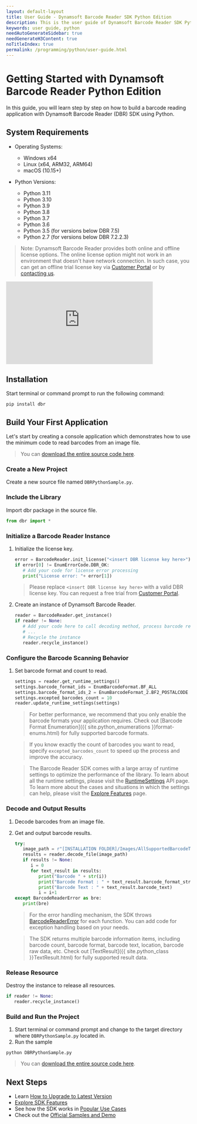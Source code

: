 ```yaml
---
layout: default-layout
title: User Guide - Dynamsoft Barcode Reader SDK Python Edition
description: This is the user guide of Dynamsoft Barcode Reader SDK Python Edition.
keywords: user guide, python
needAutoGenerateSidebar: true
needGenerateH3Content: true
noTitleIndex: true
permalink: /programming/python/user-guide.html
---
```


# Getting Started with Dynamsoft Barcode Reader Python Edition

In this guide, you will learn step by step on how to build a barcode reading application with Dynamsoft Barcode Reader (DBR) SDK using Python.

## System Requirements

- Operating Systems:
  - Windows x64
  - Linux (x64, ARM32, ARM64)
  - macOS (10.15+)

- Python Versions:
  - Python 3.11
  - Python 3.10
  - Python 3.9
  - Python 3.8
  - Python 3.7
  - Python 3.6
  - Python 3.5 (for versions below DBR 7.5)
  - Python 2.7 (for versions below DBR 7.2.2.3)

>Note:
>Dynamsoft Barcode Reader provides both online and offline license options. The online license option might not work in an environment that doesn't have network connection. In such case, you can get an offline trial license key via <a href="https://www.dynamsoft.com/customer/license/trialLicense?utm_source=guide&product=dbr&package=desktop" target="_blank">Customer Portal</a> or by <a href="https://www.dynamsoft.com/company/contact/" target="_blank">contacting us</a>.

<iframe width="400" height="225" src="https://www.youtube.com/embed/6uPP3siJJlU" title="How to Use Dynamsoft Barcode Reader Python SDK | Dynamsoft Tutorial" frameborder="0" allow="accelerometer; autoplay; clipboard-write; encrypted-media; gyroscope; picture-in-picture" allowfullscreen></iframe>

## Installation

Start terminal or command prompt to run the following command:

```
pip install dbr
```

## Build Your First Application

Let's start by creating a console application which demonstrates how to use the minimum code to read barcodes from an image file.  
> You can <a href="https://github.com/Dynamsoft/barcode-reader-python-samples/blob/master/samples/general-settings.py" target="_blank">download the entire source code here</a>.

### Create a New Project

Create a new source file named `DBRPythonSample.py`.

### Include the Library

Import dbr package in the source file.

   ```python
   from dbr import *
   ```

### Initialize a Barcode Reader Instance

1. Initialize the license key.

   ```python
   error = BarcodeReader.init_license("<insert DBR license key here>")
   if error[0] != EnumErrorCode.DBR_OK:
      # Add your code for license error processing
      print("License error: "+ error[1])
   ```

    > Please replace `<insert DBR license key here>` with a valid DBR license key. You can request a free trial from <a href="https://www.dynamsoft.com/customer/license/trialLicense?utm_source=guide&product=dbr&package=desktop" target="_blank">Customer Portal</a>.

2. Create an instance of Dynamsoft Barcode Reader.

   ```python
   reader = BarcodeReader.get_instance()
   if reader != None:
      # Add your code here to call decoding method, process barcode results and so on
      # ...
      # Recycle the instance
      reader.recycle_instance()
   ```

### Configure the Barcode Scanning Behavior

1. Set barcode format and count to read.

   ```python
   settings = reader.get_runtime_settings()
   settings.barcode_format_ids = EnumBarcodeFormat.BF_ALL
   settings.barcode_format_ids_2 = EnumBarcodeFormat_2.BF2_POSTALCODE | EnumBarcodeFormat_2.BF2_DOTCODE
   settings.excepted_barcodes_count = 10
   reader.update_runtime_settings(settings)
   ```

   > For better performance, we recommend that you only enable the barcode formats your application requires. Check out [Barcode Format Enumeration]({{ site.python_enumerations }}format-enums.html) for fully supported barcode formats.

   > If you know exactly the count of barcodes you want to read, specify `excepted_barcodes_count` to speed up the process and improve the accuracy. 

   >The Barcode Reader SDK comes with a large array of runtime settings to optimize the performance of the library. To learn about all the runtime settings, please visit the [RuntimeSettings](api-reference/class/PublicRuntimeSettings.md) API page. To learn more about the cases and situations in which the settings can help, please visit the [Explore Features](user-guide/explore-features/index.md) page.

### Decode and Output Results

1. Decode barcodes from an image file.
2. Get and output barcode results.

   ```python
   try:
      image_path = r"[INSTALLATION FOLDER]/Images/AllSupportedBarcodeTypes.png"
      results = reader.decode_file(image_path)
      if results != None:
         i = 0
         for text_result in results:
            print("Barcode " + str(i))
            print("Barcode Format : " + text_result.barcode_format_string)
            print("Barcode Text : " + text_result.barcode_text)
            i = i+1
   except BarcodeReaderError as bre:
      print(bre)
   ```

   > For the error handling mechanism, the SDK throws [BarcodeReaderError]({{site.python_class}}BarcodeReaderError.html) for each function. You can add code for exception handling based on your needs. 

   > The SDK returns multiple barcode information items, including barcode count, barcode format, barcode text, location, barcode raw data, etc. Check out [TextResult]({{ site.python_class }}TextResult.html) for fully supported result data.

### Release Resource

Destroy the instance to release all resources.

```python
if reader != None:
   reader.recycle_instance()
```

### Build and Run the Project

1. Start terminal or command prompt and change to the target directory where `DBRPythonSample.py` located in.
2. Run the sample

```
python DBRPythonSample.py
```

> You can <a href="https://github.com/Dynamsoft/barcode-reader-python-samples/blob/master/samples/general-settings.py" target="_blank">download the entire source code here</a>.

## Next Steps

- Learn [How to Upgrade to Latest Version](upgrade-instruction.md)
- [Explore SDK Features](user-guide/explore-features/index.md)
- See how the SDK works in [Popular Use Cases](user-guide/use-cases/index.md)
- Check out the [Official Samples and Demo](samples/index.md)
